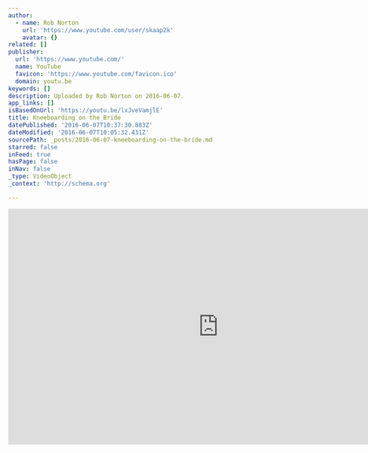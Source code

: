 ```yaml
---
author:
  - name: Rob Norton
    url: 'https://www.youtube.com/user/skaap2k'
    avatar: {}
related: []
publisher:
  url: 'https://www.youtube.com/'
  name: YouTube
  favicon: 'https://www.youtube.com/favicon.ico'
  domain: youtu.be
keywords: []
description: Uploaded by Rob Norton on 2016-06-07.
app_links: []
isBasedOnUrl: 'https://youtu.be/lxJveVamjlE'
title: Kneeboarding on the Bride
datePublished: '2016-06-07T10:37:30.883Z'
dateModified: '2016-06-07T10:05:32.431Z'
sourcePath: _posts/2016-06-07-kneeboarding-on-the-bride.md
starred: false
inFeed: true
hasPage: false
inNav: false
_type: VideoObject
_context: 'http://schema.org'

---
```

<iframe src="https://cdn.embedly.com/widgets/media.html?src=https%3A%2F%2Fwww.youtube.com%2Fembed%2FlxJveVamjlE%3Ffeature%3Doembed&amp;url=http%3A%2F%2Fwww.youtube.com%2Fwatch%3Fv%3DlxJveVamjlE&amp;image=https%3A%2F%2Fi.ytimg.com%2Fvi%2FlxJveVamjlE%2Fhqdefault.jpg&amp;key=b7d04c9b404c499eba89ee7072e1c4f7&amp;type=text%2Fhtml&amp;schema=youtube" width="854" height="480" scrolling="no" frameborder="0" allowfullscreen="" style=""></iframe>